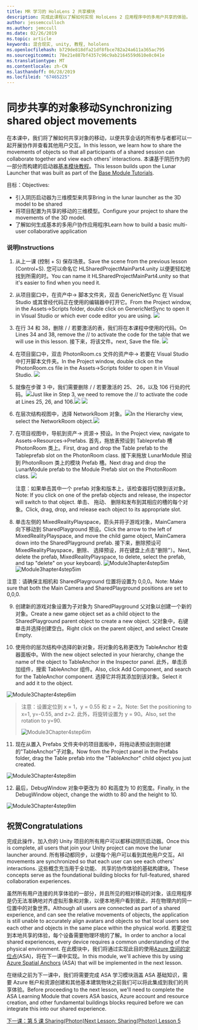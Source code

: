 ```yaml
---
title: MR 学习的 HoloLens 2 共享模块
description: 完成此课程以了解如何实现 HoloLens 2 应用程序中的多用户共享的体验。
author: jessemcculloch
ms.author: jemccull
ms.date: 02/26/2019
ms.topic: article
keywords: 混合现实, unity, 教程, hololens
ms.openlocfilehash: b729de818dfa21df8fbce782a24a611a365ac795
ms.sourcegitcommit: 78e21e887bf4357c96c9ab2164559d610e8c041e
ms.translationtype: MT
ms.contentlocale: zh-CN
ms.lasthandoff: 06/28/2019
ms.locfileid: "67465225"
---
```

# <a name="synchronizing-shared-object-movements"></a><span data-ttu-id="8ce48-104">同步共享的对象移动</span><span class="sxs-lookup"><span data-stu-id="8ce48-104">Synchronizing shared object movements</span></span>

<span data-ttu-id="8ce48-105">在本课中，我们将了解如何共享对象的移动，以便共享会话的所有参与者都可以一起开展协作并查看其他用户交互。</span><span class="sxs-lookup"><span data-stu-id="8ce48-105">In this lesson, we learn how to share the movements of objects so that all participants of a shared session can collaborate together and view each others' interactions.</span></span> <span data-ttu-id="8ce48-106">本课基于阴历作为的一部分而构建的启动器[基本模块教程](mrlearning-base.md)。</span><span class="sxs-lookup"><span data-stu-id="8ce48-106">This lesson builds upon the Lunar Launcher that was built as part of the [Base Module Tutorials](mrlearning-base.md).</span></span>

<span data-ttu-id="8ce48-107">目标：</span><span class="sxs-lookup"><span data-stu-id="8ce48-107">Objectives:</span></span>

- <span data-ttu-id="8ce48-108">引入阴历启动器为三维模型来共享</span><span class="sxs-lookup"><span data-stu-id="8ce48-108">Bring in the lunar launcher as the 3D model to be shared</span></span>
- <span data-ttu-id="8ce48-109">将项目配置为共享的移动的三维模型。</span><span class="sxs-lookup"><span data-stu-id="8ce48-109">Configure your project to share the movements of the 3D model.</span></span>
- <span data-ttu-id="8ce48-110">了解如何生成基本的多用户协作应用程序</span><span class="sxs-lookup"><span data-stu-id="8ce48-110">Learn how to build a basic multi-user collaborative application</span></span>

### <a name="instructions"></a><span data-ttu-id="8ce48-111">说明</span><span class="sxs-lookup"><span data-stu-id="8ce48-111">Instructions</span></span>


1. <span data-ttu-id="8ce48-112">从上一课 (控制 + S) 保存场景。</span><span class="sxs-lookup"><span data-stu-id="8ce48-112">Save the scene from the previous lesson (Control+S).</span></span> <span data-ttu-id="8ce48-113">您可以命名它 HLSharedProjectMainPart4.unity 以便更轻松地找到所需的时。</span><span class="sxs-lookup"><span data-stu-id="8ce48-113">You can name it HLSharedProjectMainPart4.unity so that it's easier to find when you need it.</span></span>

2. <span data-ttu-id="8ce48-114">从项目窗口中，在资产中-> 脚本文件夹，双击 GenericNetSync 在 Visual Studio 或其曾经代码正在使用的编辑器中打开它。</span><span class="sxs-lookup"><span data-stu-id="8ce48-114">From the Project window, in the Assets->Scripts folder, double click on GenericNetSync to open it in Visual Studio or which ever code editor you are using.</span></span>  ![](images/module3chapter4updatestep2.png)

3. <span data-ttu-id="8ce48-115">在行 34 和 38，删除 / / 若要激活的表，我们将在本课程中使用的代码。</span><span class="sxs-lookup"><span data-stu-id="8ce48-115">On Lines 34 and 38, remove the // to activate the code for the table that we will use in this lesson.</span></span> <span data-ttu-id="8ce48-116">接下来，将该文件。</span><span class="sxs-lookup"><span data-stu-id="8ce48-116">next, Save the file.</span></span> ![](images/module3chapter4updatestep3.png)

4. <span data-ttu-id="8ce48-117">在项目窗口中，双击 PhotonRoom.cs 文件的资产中-> 若要在 Visual Studio 中打开脚本文件夹。</span><span class="sxs-lookup"><span data-stu-id="8ce48-117">In the Project window, double click on the PhotonRoom.cs file in the Assets->Scripts folder to open it in Visual Studio.</span></span> ![](images/module3chapter4updatestep4.png)

5. <span data-ttu-id="8ce48-118">就像在步骤 3 中，我们需要删除 / / 若要激活的 25、 26，以及 106 行处的代码。![](images/module3chapter4updatestep5a.png)</span><span class="sxs-lookup"><span data-stu-id="8ce48-118">Just like in Step 3, we need to remove the // to activate the code at Lines 25, 26, and 106.![](images/module3chapter4updatestep5a.png)</span></span> ![](images/module3chapter4updatestep5b.png)

6. <span data-ttu-id="8ce48-119">在层次结构视图中，选择 NetworkRoom 对象。![](images/module3chapter4updatestep6.png)</span><span class="sxs-lookup"><span data-stu-id="8ce48-119">In the Hierarchy view, select the NetworkRoom object.![](images/module3chapter4updatestep6.png)</span></span>

7. <span data-ttu-id="8ce48-120">在项目视图中，导航到资产-> 资源-> 预设。</span><span class="sxs-lookup"><span data-stu-id="8ce48-120">In the Project view, navigate to Assets->Resources->Prefabs.</span></span> <span data-ttu-id="8ce48-121">首先，拖放表预设到 Tableprefab 槽 PhotonRoom 类上。</span><span class="sxs-lookup"><span data-stu-id="8ce48-121">First, drag and drop the Table prefab to the Tableprefab slot on the PhotonRoom class.</span></span> <span data-ttu-id="8ce48-122">接下来拖放 LunarModule 预设到 PhotonRoom 类上的模块 Prefab 槽。</span><span class="sxs-lookup"><span data-stu-id="8ce48-122">Next drag and drop the LunarModule prefab to the Module Prefab slot on the PhotonRoom class.</span></span> ![](images/module3chapter4updatestep7.png)

   <span data-ttu-id="8ce48-123">注意：如果单击其中一个 prefab 对象和版本上，该检查器将切换到该对象。</span><span class="sxs-lookup"><span data-stu-id="8ce48-123">Note: If you click on one of the prefab objects and release, the inspector will switch to that object.</span></span> <span data-ttu-id="8ce48-124">单击、 拖动、 删除和发布到其相应的槽的每个对象。</span><span class="sxs-lookup"><span data-stu-id="8ce48-124">Click, drag, drop, and release each object to its appropriate slot.</span></span>



8. <span data-ttu-id="8ce48-125">单击左侧的 MixedRealityPlayspace，箭头并将子游戏对象，MainCamera 向下移动到 SharedPlayground 预设。</span><span class="sxs-lookup"><span data-stu-id="8ce48-125">Click the arrow to the left of MixedRealityPlayspace, and move the child game object, MainCamera down into the SharedPlayground prefab.</span></span> <span data-ttu-id="8ce48-126">接下来，删除预设可 MixedRealityPlayspace，删除、 选择预设，并在键盘上点击"删除"）。</span><span class="sxs-lookup"><span data-stu-id="8ce48-126">Next, delete the prefab, MixedRealityPlayspace, to delete, select the prefab, and tap "delete" on your keyboard).</span></span>
<span data-ttu-id="8ce48-127">![Module3hapter4step5im](images/module3chapter4step5im.PNG)</span><span class="sxs-lookup"><span data-stu-id="8ce48-127">![Module3hapter4step5im](images/module3chapter4step5im.PNG)</span></span>

<span data-ttu-id="8ce48-128">注意：请确保主相机和 SharedPlayground 位置将设置为 0,0,0。</span><span class="sxs-lookup"><span data-stu-id="8ce48-128">Note:  Make sure that both the Main Camera and SharedPlayground positions are set to 0,0,0.</span></span>

9. <span data-ttu-id="8ce48-129">创建新的游戏对象设置为子对象为 SharedPlayground 父对象以创建一个新的对象。</span><span class="sxs-lookup"><span data-stu-id="8ce48-129">Create a new game object set as a child object to the SharedPlayground parent object to create a new object.</span></span> <span data-ttu-id="8ce48-130">父对象中，右键单击并选择创建空白。</span><span class="sxs-lookup"><span data-stu-id="8ce48-130">Right click on the parent object, and select Create Empty.</span></span> 

10. <span data-ttu-id="8ce48-131">使用你的层次结构中选择的新对象，将对象的名称更改为 TableAnchor 检查器面板中。</span><span class="sxs-lookup"><span data-stu-id="8ce48-131">With the new object selected in your hierarchy, change the name of the object to TableAnchor in the Inspector panel.</span></span> <span data-ttu-id="8ce48-132">此外，单击添加组件，搜索 TableAnchor 组件。</span><span class="sxs-lookup"><span data-stu-id="8ce48-132">Also, click Add Component, and search for the TableAnchor component.</span></span> <span data-ttu-id="8ce48-133">选择它并将其添加到该对象。</span><span class="sxs-lookup"><span data-stu-id="8ce48-133">Select it and add it to the object.</span></span> 

![Module3Chapter4step6im](images/module3chapter4step7im.PNG)

> <span data-ttu-id="8ce48-135">注意：设置定位到 x = 1，y = 0.55 和 z = 2。</span><span class="sxs-lookup"><span data-stu-id="8ce48-135">Note: Set the positioning to x=1, y=-0.55, and z=2.</span></span> <span data-ttu-id="8ce48-136">此外，将旋转设置为 y = 90。</span><span class="sxs-lookup"><span data-stu-id="8ce48-136">Also, set the rotation to y=90.</span></span> 
>
> ![Module3Chapter4step6im](images/module3chapter4noteim.PNG)

11. <span data-ttu-id="8ce48-138">现在从置入 Prefabs 文件夹中的项目面板中，将拖动表预设到刚创建的"TableAnchor"子对象。</span><span class="sxs-lookup"><span data-stu-id="8ce48-138">Now from the Project panel in the Prefabs folder, drag the Table prefab into the "TableAnchor" child object you just created.</span></span>

![Module3Chapter4step8im](images/module3chapter4step8im.PNG)



12. <span data-ttu-id="8ce48-140">最后，DebugWindow 对象中更改为 80 和高度为 10 的宽度。</span><span class="sxs-lookup"><span data-stu-id="8ce48-140">Finally, in the DebugWindow object, change the width to 80 and the height to 10.</span></span>

![Module3Chapter4step9im](images/module3chapter4step11im.PNG)




## <a name="congratulations"></a><span data-ttu-id="8ce48-142">祝贺</span><span class="sxs-lookup"><span data-stu-id="8ce48-142">Congratulations</span></span>


<span data-ttu-id="8ce48-143">完成此操作，加入你的 Unity 项目的所有用户可以都移动阴历启动器。</span><span class="sxs-lookup"><span data-stu-id="8ce48-143">Once this is complete, all users that join your Unity project can move the lunar launcher around.</span></span> <span data-ttu-id="8ce48-144">所有移动都同步，以便每个用户可以看到其他用户交互。</span><span class="sxs-lookup"><span data-stu-id="8ce48-144">All movements are synchronized so that each user can see each others' interactions.</span></span> <span data-ttu-id="8ce48-145">这些概念充当用于全功能、 共享的协作体验的基础构建块。</span><span class="sxs-lookup"><span data-stu-id="8ce48-145">These concepts serve as the foundational building blocks for full-featured, shared collaboration experiences.</span></span> 

<span data-ttu-id="8ce48-146">虽然所有用户连接的共享体验的一部分，并且所见的相对移动的对象，该应用程序是仍无法准确地对齐虚拟形象和对象，以便本地用户看到彼此，并在物理内的同一位置中的对象世界。</span><span class="sxs-lookup"><span data-stu-id="8ce48-146">Although all users are connected as part of a shared experience, and can see the relative movements of objects, the application is still unable to accurately align avatars and objects so that local users see each other and objects in the same place within the physical world.</span></span> <span data-ttu-id="8ce48-147">若要定位到本地共享的体验，每个设备需要物理环境的了解。</span><span class="sxs-lookup"><span data-stu-id="8ce48-147">In order to anchor a local shared experiences, every device requires a common understanding of the physical environment.</span></span> <span data-ttu-id="8ce48-148">在此模块中，我们将通过实现此目的使用[Azure 空间的定位点](<https://azure.microsoft.com/en-us/services/spatial-anchors/>)(ASA)，将在下一课中实现。</span><span class="sxs-lookup"><span data-stu-id="8ce48-148">In this module, we'll achieve this by using [Azure Spatial Anchors](<https://azure.microsoft.com/en-us/services/spatial-anchors/>) (ASA) that will be implemented in the next lesson.</span></span>

<span data-ttu-id="8ce48-149">在继续之前为下一课中，我们将需要完成 ASA 学习模块涵盖 ASA 基础知识，需要 Azure 帐户和资源创建和其他基本建筑物块之前我们可以将此集成到我们的共享体验。</span><span class="sxs-lookup"><span data-stu-id="8ce48-149">Before proceeding to the next lesson, we'll need to complete the ASA Learning Module that covers ASA basics, Azure account and resource creation, and other fundamental buildings blocks required before we can integrate this into our shared experience.</span></span>

<span data-ttu-id="8ce48-150">[下一课：第 5 课 Sharing(Photon)](mrlearning-sharing(photon)-ch5.md)</span><span class="sxs-lookup"><span data-stu-id="8ce48-150">[Next Lesson: Sharing(Photon) Lesson 5](mrlearning-sharing(photon)-ch5.md)</span></span>

